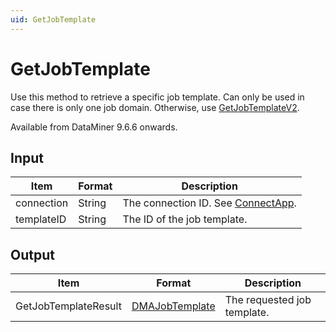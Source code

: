 ```yaml
---
uid: GetJobTemplate
---
```


# GetJobTemplate

Use this method to retrieve a specific job template. Can only be used in case there is only one job domain. Otherwise, use [GetJobTemplateV2](xref:GetJobTemplateV2).

Available from DataMiner 9.6.6 onwards.

## Input

| Item       | Format | Description                                          |
|------------|--------|------------------------------------------------------|
| connection | String | The connection ID. See [ConnectApp](xref:ConnectApp). |
| templateID | String | The ID of the job template.                          |

## Output

| Item                 | Format                                                       | Description                 |
|----------------------|--------------------------------------------------------------|-----------------------------|
| GetJobTemplateResult | [DMAJobTemplate](xref:DMAJobTemplate) | The requested job template. |
